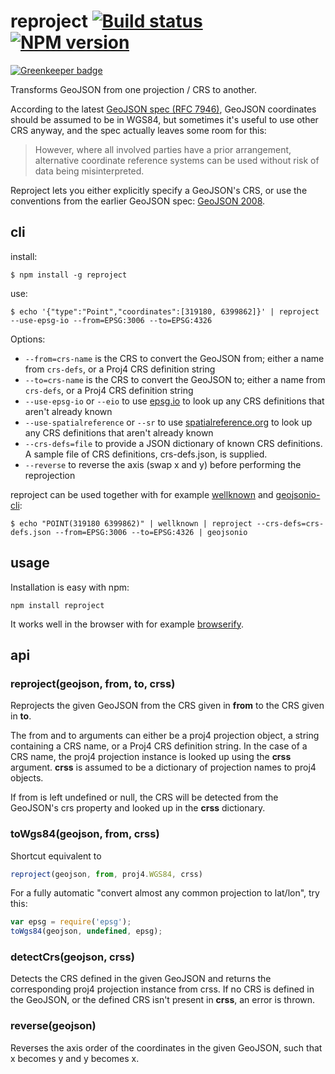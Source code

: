 reproject [![Build status](https://travis-ci.org/perliedman/reproject.png)](https://travis-ci.org/perliedman/reproject) [![NPM version](https://badge.fury.io/js/reproject.png)](http://badge.fury.io/js/reproject)
=========

[![Greenkeeper badge](https://badges.greenkeeper.io/perliedman/reproject.svg)](https://greenkeeper.io/)

Transforms GeoJSON from one projection / CRS to another.

According to the latest [GeoJSON spec (RFC 7946)](https://tools.ietf.org/html/rfc7946#section-4), GeoJSON coordinates should be assumed to be in WGS84, but sometimes it's useful to use other CRS anyway, and the spec actually leaves some room for this:

> However, where all
> involved parties have a prior arrangement, alternative coordinate
> reference systems can be used without risk of data being
> misinterpreted.

Reproject lets you either explicitly specify a GeoJSON's CRS, or use the conventions from the earlier GeoJSON spec: [GeoJSON 2008](http://geojson.org/geojson-spec.html#coordinate-reference-system-objects).

## cli

install:

    $ npm install -g reproject

use:

    $ echo '{"type":"Point","coordinates":[319180, 6399862]}' | reproject --use-epsg-io --from=EPSG:3006 --to=EPSG:4326

Options:

* ```--from=crs-name``` is the CRS to convert the GeoJSON from; either a name from `crs-defs`, or a Proj4 CRS definition string
* ```--to=crs-name``` is the CRS to convert the GeoJSON to; either a name from `crs-defs`, or a Proj4 CRS definition string
* ```--use-epsg-io``` or ```--eio``` to use [epsg.io](https://epsg.io/) to look up
  any CRS definitions that aren't already known
* ```--use-spatialreference``` or ```--sr``` to use [spatialreference.org](http://spatialreference.org/) to look up
  any CRS definitions that aren't already known
* ```--crs-defs=file``` to provide a JSON dictionary of known CRS definitions. A sample file of CRS definitions, crs-defs.json, is supplied.
* ```--reverse``` to reverse the axis (swap x and y) before performing the reprojection

reproject can be used together with for example [wellknown](https://github.com/mapbox/wellknown/) and [geojsonio-cli](https://github.com/mapbox/geojsonio-cli/):

    $ echo "POINT(319180 6399862)" | wellknown | reproject --crs-defs=crs-defs.json --from=EPSG:3006 --to=EPSG:4326 | geojsonio

## usage

Installation is easy with npm:

    npm install reproject

It works well in the browser with for example [browserify](http://browserify.org/).

## api

### reproject(geojson, from, to, crss)

Reprojects the given GeoJSON from the CRS given in **from** to the CRS given in **to**.

The from and to arguments can either be a proj4 projection object, a string containing a CRS name, or a Proj4 CRS definition string. In
the case of a CRS name, the proj4 projection instance is looked up using the **crss** argument. **crss**
is assumed to be a dictionary of projection names to proj4 objects.

If from is left undefined or null, the CRS will be detected from the GeoJSON's crs property and looked up in the
**crss** dictionary.

### toWgs84(geojson, from, crss)

Shortcut equivalent to

```js
reproject(geojson, from, proj4.WGS84, crss)
```

For a fully automatic "convert almost any common projection to lat/lon", try this:

```js
var epsg = require('epsg');
toWgs84(geojson, undefined, epsg);
```

### detectCrs(geojson, crss)

Detects the CRS defined in the given GeoJSON and returns the corresponding proj4 projection instance from
crss. If no CRS is defined in the GeoJSON, or the defined CRS isn't present in **crss**, an error is thrown.

### reverse(geojson)

Reverses the axis order of the coordinates in the given GeoJSON, such that x becomes y and y becomes x.
